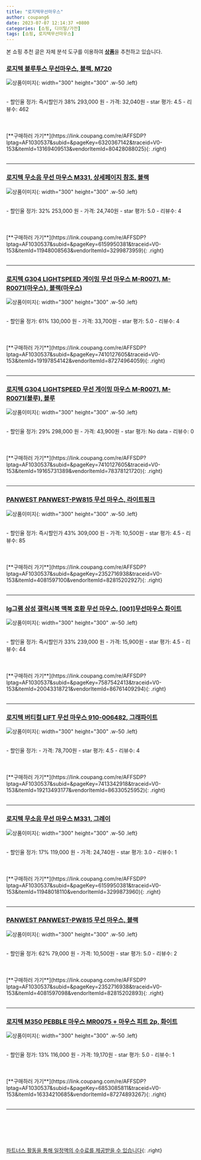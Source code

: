 ```yaml
---
title: "로지텍무선마우스"
author: coupang6
date: 2023-07-07 12:14:37 +0800
categories: [쇼핑, 디이털/가전]
tags: [쇼핑, 로지텍무선마우스]
---
```


본 쇼핑 추천 글은 자체 분석 도구를 이용하여 [**상품**](https://link.coupang.com/a/bao1ui)을 추천하고 있습니다.

### [로지텍 블루투스 무선마우스, 블랙, M720](https://link.coupang.com/re/AFFSDP?lptag=AF1030537&subid=&pageKey=6320367142&traceid=V0-153&itemId=13169409513&vendorItemId=80428088025)

![상품이미지](https://thumbnail10.coupangcdn.com/thumbnails/remote/230x230ex/image/vendor_inventory/086f/069f821455fb0208c3532b943f3acca4139f28c982553d4a34eaf8377144.JPG){: width="300" height="300" .w-50 .left}


<br>
- 할인율 정가: 즉시할인가 38%  293,000   원
- 가격: 32,040원
- star 평가: 4.5
- 리뷰수: 462
<br>
<br>
<br>
<br>
[**구매하러 가기**](https://link.coupang.com/re/AFFSDP?lptag=AF1030537&subid=&pageKey=6320367142&traceid=V0-153&itemId=13169409513&vendorItemId=80428088025){: .right}
<br>
<br>

---

### [로지텍 무소음 무선 마우스 M331, 상세페이지 참조, 블랙](https://link.coupang.com/re/AFFSDP?lptag=AF1030537&subid=&pageKey=6159950381&traceid=V0-153&itemId=11948008563&vendorItemId=3299873959)

![상품이미지](https://thumbnail7.coupangcdn.com/thumbnails/remote/230x230ex/image/retail/images/2017/09/20/14/0/f835a3fd-057d-4ab2-b9fc-8c928c3bbfca.jpg){: width="300" height="300" .w-50 .left}


<br>
- 할인율 정가: 32%  253,000   원
- 가격: 24,740원
- star 평가: 5.0
- 리뷰수: 4
<br>
<br>
<br>
<br>
[**구매하러 가기**](https://link.coupang.com/re/AFFSDP?lptag=AF1030537&subid=&pageKey=6159950381&traceid=V0-153&itemId=11948008563&vendorItemId=3299873959){: .right}
<br>
<br>

---

### [로지텍 G304 LIGHTSPEED 게이밍 무선 마우스 M-R0071, M-R0071(마우스), 블랙(마우스)](https://link.coupang.com/re/AFFSDP?lptag=AF1030537&subid=&pageKey=7410127605&traceid=V0-153&itemId=19197854142&vendorItemId=87274964059)

![상품이미지](https://thumbnail6.coupangcdn.com/thumbnails/remote/230x230ex/image/vendor_inventory/3e16/3dc0b84b92b2cae1124a30f67c6fa8422ff0df1b7371fadc8f3ac953aa9c.jpg){: width="300" height="300" .w-50 .left}


<br>
- 할인율 정가: 61%  130,000   원
- 가격: 33,700원
- star 평가: 5.0
- 리뷰수: 4
<br>
<br>
<br>
<br>
[**구매하러 가기**](https://link.coupang.com/re/AFFSDP?lptag=AF1030537&subid=&pageKey=7410127605&traceid=V0-153&itemId=19197854142&vendorItemId=87274964059){: .right}
<br>
<br>

---

### [로지텍 G304 LIGHTSPEED 무선 게이밍 마우스 M-R0071, M-R0071(블루), 블루](https://link.coupang.com/re/AFFSDP?lptag=AF1030537&subid=&pageKey=7410127605&traceid=V0-153&itemId=19165731389&vendorItemId=78378121720)

![상품이미지](https://thumbnail7.coupangcdn.com/thumbnails/remote/230x230ex/image/vendor_inventory/3900/ff729332f995c63a250b8d656a00e4b9f0bd59612048073912bda2023985.jpg){: width="300" height="300" .w-50 .left}


<br>
- 할인율 정가: 29%  298,000   원
- 가격: 43,900원
- star 평가: No data
- 리뷰수: 0
<br>
<br>
<br>
<br>
[**구매하러 가기**](https://link.coupang.com/re/AFFSDP?lptag=AF1030537&subid=&pageKey=7410127605&traceid=V0-153&itemId=19165731389&vendorItemId=78378121720){: .right}
<br>
<br>

---

### [PANWEST PANWEST-PW815 무선 마우스, 라이트핑크](https://link.coupang.com/re/AFFSDP?lptag=AF1030537&subid=&pageKey=2352716938&traceid=V0-153&itemId=4081597100&vendorItemId=82815202927)

![상품이미지](https://thumbnail8.coupangcdn.com/thumbnails/remote/230x230ex/image/vendor_inventory/59cf/1cc28dfb90445a0017b1b430f74d1acd62f1158a943c07c405cf9082e80d.jpg){: width="300" height="300" .w-50 .left}


<br>
- 할인율 정가: 즉시할인가 43%  309,000   원
- 가격: 10,500원
- star 평가: 4.5
- 리뷰수: 85
<br>
<br>
<br>
<br>
[**구매하러 가기**](https://link.coupang.com/re/AFFSDP?lptag=AF1030537&subid=&pageKey=2352716938&traceid=V0-153&itemId=4081597100&vendorItemId=82815202927){: .right}
<br>
<br>

---

### [lg그램 삼성 갤럭시북 맥북 호환 무선 마우스, [001]무선마우스 화이트](https://link.coupang.com/re/AFFSDP?lptag=AF1030537&subid=&pageKey=7587542413&traceid=V0-153&itemId=20043318721&vendorItemId=86761409294)

![상품이미지](https://thumbnail10.coupangcdn.com/thumbnails/remote/230x230ex/image/vendor_inventory/c1ef/dabe9690f1e15ae88c9a050d545463a5082a40869ace73b78102037a8a5b.jpg){: width="300" height="300" .w-50 .left}


<br>
- 할인율 정가: 즉시할인가 33%  239,000   원
- 가격: 15,900원
- star 평가: 4.5
- 리뷰수: 44
<br>
<br>
<br>
<br>
[**구매하러 가기**](https://link.coupang.com/re/AFFSDP?lptag=AF1030537&subid=&pageKey=7587542413&traceid=V0-153&itemId=20043318721&vendorItemId=86761409294){: .right}
<br>
<br>

---

### [로지텍 버티컬 LIFT 무선 마우스 910-006482, 그래파이트](https://link.coupang.com/re/AFFSDP?lptag=AF1030537&subid=&pageKey=7413342918&traceid=V0-153&itemId=19213493177&vendorItemId=86330525952)

![상품이미지](https://thumbnail7.coupangcdn.com/thumbnails/remote/230x230ex/image/retail/images/2023/06/20/16/7/61b122f0-54cf-44a6-90a8-5484dc9eac25.jpg){: width="300" height="300" .w-50 .left}


<br>
- 할인율 정가: 
- 가격: 78,700원
- star 평가: 4.5
- 리뷰수: 4
<br>
<br>
<br>
<br>
[**구매하러 가기**](https://link.coupang.com/re/AFFSDP?lptag=AF1030537&subid=&pageKey=7413342918&traceid=V0-153&itemId=19213493177&vendorItemId=86330525952){: .right}
<br>
<br>

---

### [로지텍 무소음 무선 마우스 M331, 그레이](https://link.coupang.com/re/AFFSDP?lptag=AF1030537&subid=&pageKey=6159950381&traceid=V0-153&itemId=11948018110&vendorItemId=3299873960)

![상품이미지](https://thumbnail8.coupangcdn.com/thumbnails/remote/230x230ex/image/retail/images/2017/09/20/14/0/c7f5a682-e814-4504-9fe3-74b7831542ed.jpg){: width="300" height="300" .w-50 .left}


<br>
- 할인율 정가: 17%  119,000   원
- 가격: 24,740원
- star 평가: 3.0
- 리뷰수: 1
<br>
<br>
<br>
<br>
[**구매하러 가기**](https://link.coupang.com/re/AFFSDP?lptag=AF1030537&subid=&pageKey=6159950381&traceid=V0-153&itemId=11948018110&vendorItemId=3299873960){: .right}
<br>
<br>

---

### [PANWEST PANWEST-PW815 무선 마우스, 블랙](https://link.coupang.com/re/AFFSDP?lptag=AF1030537&subid=&pageKey=2352716938&traceid=V0-153&itemId=4081597098&vendorItemId=82815202893)

![상품이미지](https://thumbnail6.coupangcdn.com/thumbnails/remote/230x230ex/image/vendor_inventory/537b/1137b38642dbacd9d99e50a13d4677ac40257bf6e1eac79226057e49be45.jpg){: width="300" height="300" .w-50 .left}


<br>
- 할인율 정가: 62%  79,000   원
- 가격: 10,500원
- star 평가: 5.0
- 리뷰수: 2
<br>
<br>
<br>
<br>
[**구매하러 가기**](https://link.coupang.com/re/AFFSDP?lptag=AF1030537&subid=&pageKey=2352716938&traceid=V0-153&itemId=4081597098&vendorItemId=82815202893){: .right}
<br>
<br>

---

### [로지텍 M350 PEBBLE 마우스 MR0075 + 마우스 피트 2p, 화이트](https://link.coupang.com/re/AFFSDP?lptag=AF1030537&subid=&pageKey=6853085811&traceid=V0-153&itemId=16334210685&vendorItemId=87274893267)

![상품이미지](https://thumbnail10.coupangcdn.com/thumbnails/remote/230x230ex/image/vendor_inventory/2b8c/9f95f23fd4db9aac78df75cab147e428d6df7724b15a9618bdb16d9958b1.png){: width="300" height="300" .w-50 .left}


<br>
- 할인율 정가: 13%  116,000   원
- 가격: 19,170원
- star 평가: 5.0
- 리뷰수: 1
<br>
<br>
<br>
<br>
[**구매하러 가기**](https://link.coupang.com/re/AFFSDP?lptag=AF1030537&subid=&pageKey=6853085811&traceid=V0-153&itemId=16334210685&vendorItemId=87274893267){: .right}
<br>
<br>

---
<br><br><br><br><br> [파트너스 활동을 통해 일정액의 수수료를 제공받을 수 있습니다](https://link.coupang.com/a/bao1ui){: .right}